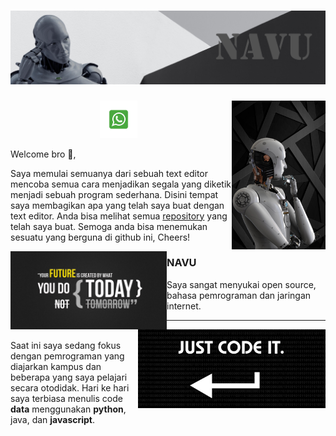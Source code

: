 # [![n0tavaliduser Header](https://github.com/n0tavaliduser/n0tavaliduser/blob/main/README%20PROFIL/Untitled-1.png)](https://github.com/n0tavaliduser)

<p>
  <img width="150" align='right' src="https://github.com/n0tavaliduser/n0tavaliduser/blob/main/README%20PROFIL/Untitled-2.png">
</p>

<p align='center'>
<!-- <a href="https://twitter.com/#"><img height="30" src="https://github.com/n0tavaliduser/n0tavaliduser/blob/main/icon/twitter.png?raw=true"></a>&nbsp;&nbsp;
<a href="https://www.instagram.com/#"><img height="30" src="https://github.com/n0tavaliduser/n0tavaliduser/blob/main/icon/instagram.jpg?raw=true"></a>&nbsp;&nbsp;
<a href="https://www.linkedin.com/in/#"><img height="30" src="https://github.com/n0tavaliduser/n0tavaliduser/blob/main/icon/linkedin.png?raw=true"></a>
</p>&nbsp;&nbsp; -->
<a href="https://http://wa.me/6282278834034"><img height="60" src="https://github.com/n0tavaliduser/n0tavaliduser/blob/main/icon/wa.png?raw=true"></a>&nbsp;&nbsp;



Welcome bro 👋,

Saya memulai semuanya dari sebuah text editor mencoba semua cara menjadikan segala yang diketik menjadi sebuah program sederhana. Disini tempat saya membagikan apa yang telah saya buat dengan text editor. Anda bisa melihat semua <a href="https://github.com/n0tavaliduser?tab=repositories">repository</a> yang telah saya buat.  Semoga anda bisa menemukan sesuatu yang berguna di github ini, Cheers!

 <p>
  <img width="250" align='left' src="https://github.com/n0tavaliduser/n0tavaliduser/blob/main/README%20PROFIL/Untitled-3.png">
</p>
 
### NAVU

Saya sangat menyukai open source, bahasa pemrograman dan jaringan internet. 

 ---

<p>
  <img width="300" align='right' src="https://github.com/n0tavaliduser/n0tavaliduser/blob/main/README%20PROFIL/Untitled-4.png">
</p>

<br/>
Saat ini saya sedang fokus dengan pemrograman yang diajarkan kampus dan beberapa yang saya pelajari secara otodidak. Hari ke hari saya terbiasa menulis code <b>data</b> menggunakan <b>python</b>, java, dan <b>javascript</b>. 
